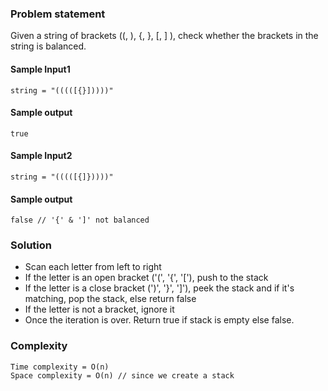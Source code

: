 ### Problem statement
Given a string of brackets ((, ), {, }, [, ] ), check whether the brackets in the string is balanced.

#### Sample Input1
	string = "(((([{}]))))"
#### Sample output
	true

#### Sample Input2
	string = "(((([{]}))))"
#### Sample output
	false // '{' & ']' not balanced

### Solution

- Scan each letter from left to right
- If the letter is an open bracket ('(', '{', '['), push to the stack
- If the letter is a close bracket (')', '}', ']'), peek the stack and if it's matching, pop the stack, else return false
- If the letter is not a bracket, ignore it
- Once the iteration is over. Return true if stack is empty else false.

### Complexity
	Time complexity = O(n)
	Space complexity = O(n) // since we create a stack
